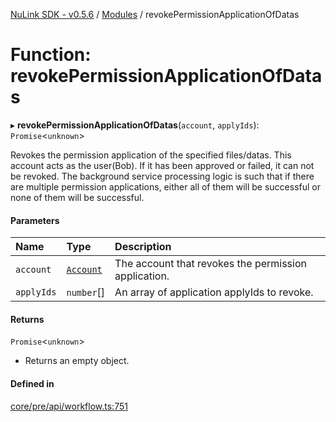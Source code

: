 [NuLink SDK - v0.5.6](../README.md) / [Modules](../modules.md) / revokePermissionApplicationOfDatas

# Function: revokePermissionApplicationOfDatas

▸ **revokePermissionApplicationOfDatas**(`account`, `applyIds`): `Promise`<`unknown`\>

Revokes the permission application of the specified files/datas. This account acts as the user(Bob).
If it has been approved or failed, it can not be revoked.
The background service processing logic is such that if there are multiple permission applications, either all of them will be successful or none of them will be successful.

#### Parameters

| Name | Type | Description |
| :------ | :------ | :------ |
| `account` | [`Account`](../classes/Account.md) | The account that revokes the permission application. |
| `applyIds` | `number`[] | An array of application applyIds to revoke. |

#### Returns

`Promise`<`unknown`\>

- Returns an empty object.

#### Defined in

[core/pre/api/workflow.ts:751](https://github.com/NuLink-network/nulink-sdk/blob/9e77a59/src/core/pre/api/workflow.ts#L751)
